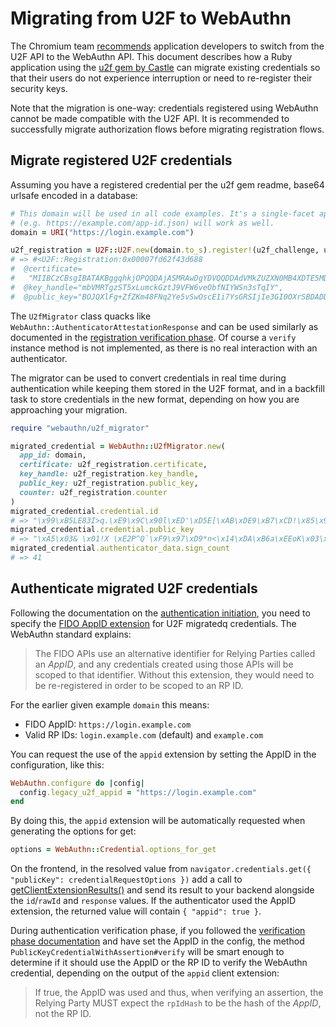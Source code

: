 # Migrating from U2F to WebAuthn

The Chromium team [recommends](https://groups.google.com/a/chromium.org/forum/#!msg/security-dev/BGWA1d7a6rI/W2avestmBAAJ)
application developers to switch from the U2F API to the WebAuthn API. This document describes how a Ruby application
using the [u2f gem by Castle](https://github.com/castle/ruby-u2f) can migrate existing credentials so that their users
do not experience interruption or need to re-register their security keys.

Note that the migration is one-way: credentials registered using WebAuthn cannot be made compatible with the U2F API.
It is recommended to successfully migrate authorization flows before migrating registration flows.

## Migrate registered U2F credentials

Assuming you have a registered credential per the u2f gem readme, base64 urlsafe encoded in a database:

```ruby
# This domain will be used in all code examples. It's a single-facet app but a multi-facet AppID
# (e.g. https://example.com/app-id.json) will work as well.
domain = URI("https://login.example.com")

u2f_registration = U2F::U2F.new(domain.to_s).register!(u2f_challenge, u2f_register_response)
# => #<U2F::Registration:0x00007fd62f43d688
#  @certificate=
#   "MIIBCzCBsgIBATAKBggqhkjOPQQDAjASMRAwDgYDVQQDDAdVMkZUZXN0MB4XDTE5MDUzMDE3MjIwM1oXDTIwMDUyOTE3MjIwM1owEjEQMA4GA1UEAwwHVTJGVGVzdDBZMBMGByqGSM49AgEGCCqGSM49AwEHA0IABBMKpejumzlH6NxWIx2Ol+EManS9oX5nguG4RT43rZNkyn/zGjdJEhXksN5zT34rLZgFheBgkDGJCdtTPlhVK10wCgYIKoZIzj0EAwIDSAAwRQIhALYxFcROCeifWpv5+wNZIiaO/bGQg8rFBHCw3aHgehdZAiBJ3xFmQh7+Gjxt6CeAcY/k/VVAYu2vP4sUqXnCQFgJUA==",
#  @key_handle="mbVMRTgzST5xLumckGztJ9VFW6veObfNIYWSn3sTqIY",
#  @public_key="BOJQXlFg+ZfZKm48FNq2Ye5vSwOscE1i7YsGRSIjIe3GI0OXrSBDADDn0dQlz2iDzZ7LvCwiHz72U1qhVas3vus=">
```

The `U2fMigrator` class quacks like `WebAuthn::AuthenticatorAttestationResponse` and can be used similarly as documented
in the [registration verification phase](https://github.com/cedarcode/webauthn-ruby/blob/master/README.md#verification-phase).
Of course a `verify` instance method is not implemented, as there is no real interaction with an authenticator.

The migrator can be used to convert credentials in real time during authentication while keeping them stored in the U2F
format, and in a backfill task to store credentials in the new format, depending on how you are approaching your
migration.

```ruby
require "webauthn/u2f_migrator"

migrated_credential = WebAuthn::U2fMigrator.new(
  app_id: domain,
  certificate: u2f_registration.certificate,
  key_handle: u2f_registration.key_handle,
  public_key: u2f_registration.public_key,
  counter: u2f_registration.counter
)
migrated_credential.credential.id
# => "\x99\xB5LE83I>q.\xE9\x9C\x90l\xED'\xD5E[\xAB\xDE9\xB7\xCD!\x85\x92\x9F{\x13\xA8\x86"
migrated_credential.credential.public_key
# => "\xA5\x03& \x01!X \xE2P^Q`\xF9\x97\xD9*n<\x14\xDA\xB6a\xEEoK\x03\xACpMb\xED\x8B\x06E\"#!\xED\xC6\x01\x02\"X #C\x97\xAD C\x000\xE7\xD1\xD4%\xCFh\x83\xCD\x9E\xCB\xBC,\"\x1F>\xF6SZ\xA1U\xAB7\xBE\xEB"
migrated_credential.authenticator_data.sign_count
# => 41
```

## Authenticate migrated U2F credentials

Following the documentation on the [authentication initiation](https://github.com/cedarcode/webauthn-ruby/blob/master/README.md#initiation-phase-1),
you need to specify the [FIDO AppID extension](https://www.w3.org/TR/webauthn/#sctn-appid-extension) for U2F migratedq
credentials. The WebAuthn standard explains:

> The FIDO APIs use an alternative identifier for Relying Parties called an _AppID_, and any credentials created using
> those APIs will be scoped to that identifier. Without this extension, they would need to be re-registered in order to
> be scoped to an RP ID.

For the earlier given example `domain` this means:
- FIDO AppID: `https://login.example.com`
- Valid RP IDs: `login.example.com` (default) and `example.com`

You can request the use of the `appid` extension by setting the AppID in the configuration, like this:

```ruby
WebAuthn.configure do |config|
  config.legacy_u2f_appid = "https://login.example.com"
end
```

By doing this, the `appid` extension will be automatically requested when generating the options for get:

```ruby
options = WebAuthn::Credential.options_for_get
```

On the frontend, in the resolved value from `navigator.credentials.get({ "publicKey": credentialRequestOptions })` add
a call to [getClientExtensionResults()](https://www.w3.org/TR/webauthn/#dom-publickeycredential-getclientextensionresults)
and send its result to your backend alongside the `id`/`rawId` and `response` values. If the authenticator used the AppID
extension, the returned value will contain `{ "appid": true }`.

During authentication verification phase, if you followed the [verification phase documentation](https://github.com/cedarcode/webauthn-ruby#verification-phase-1) and have set the AppID in the config, the method `PublicKeyCredentialWithAssertion#verify` will be smart enough to determine if it should use the AppID or the RP ID to verify the WebAuthn credential, depending on the output of the `appid` client extension:

> If true, the AppID was used and thus, when verifying an assertion, the Relying Party MUST expect the `rpIdHash` to be
> the hash of the _AppID_, not the RP ID.
